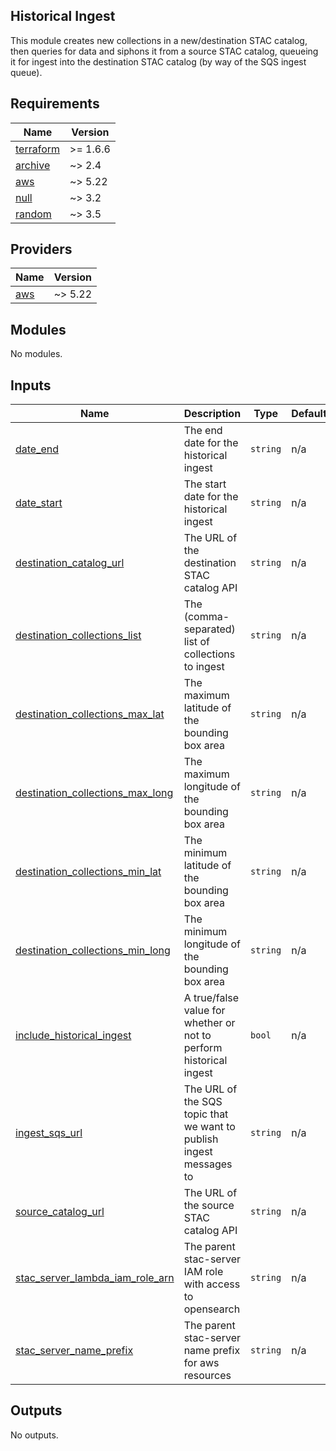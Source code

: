 ## Historical Ingest

This module creates new collections in a new/destination STAC catalog, then queries for data and siphons it from a source STAC catalog, queueing it for ingest into the destination STAC catalog (by way of the SQS ingest queue).

<!-- BEGIN_TF_DOCS -->
## Requirements

| Name | Version |
|------|---------|
| <a name="requirement_terraform"></a> [terraform](#requirement\_terraform) | >= 1.6.6 |
| <a name="requirement_archive"></a> [archive](#requirement\_archive) | ~> 2.4 |
| <a name="requirement_aws"></a> [aws](#requirement\_aws) | ~> 5.22 |
| <a name="requirement_null"></a> [null](#requirement\_null) | ~> 3.2 |
| <a name="requirement_random"></a> [random](#requirement\_random) | ~> 3.5 |

## Providers

| Name | Version |
|------|---------|
| <a name="provider_aws"></a> [aws](#provider\_aws) | ~> 5.22 |

## Modules

No modules.

## Inputs

| Name | Description | Type | Default | Required |
|------|-------------|------|---------|:--------:|
| <a name="input_date_end"></a> [date\_end](#input\_date\_end) | The end date for the historical ingest | `string` | n/a | yes |
| <a name="input_date_start"></a> [date\_start](#input\_date\_start) | The start date for the historical ingest | `string` | n/a | yes |
| <a name="input_destination_catalog_url"></a> [destination\_catalog\_url](#input\_destination\_catalog\_url) | The URL of the destination STAC catalog API | `string` | n/a | yes |
| <a name="input_destination_collections_list"></a> [destination\_collections\_list](#input\_destination\_collections\_list) | The (comma-separated) list of collections to ingest | `string` | n/a | yes |
| <a name="input_destination_collections_max_lat"></a> [destination\_collections\_max\_lat](#input\_destination\_collections\_max\_lat) | The maximum latitude of the bounding box area | `string` | n/a | yes |
| <a name="input_destination_collections_max_long"></a> [destination\_collections\_max\_long](#input\_destination\_collections\_max\_long) | The maximum longitude of the bounding box area | `string` | n/a | yes |
| <a name="input_destination_collections_min_lat"></a> [destination\_collections\_min\_lat](#input\_destination\_collections\_min\_lat) | The minimum latitude of the bounding box area | `string` | n/a | yes |
| <a name="input_destination_collections_min_long"></a> [destination\_collections\_min\_long](#input\_destination\_collections\_min\_long) | The minimum longitude of the bounding box area | `string` | n/a | yes |
| <a name="input_include_historical_ingest"></a> [include\_historical\_ingest](#input\_include\_historical\_ingest) | A true/false value for whether or not to perform historical ingest | `bool` | n/a | yes |
| <a name="input_ingest_sqs_url"></a> [ingest\_sqs\_url](#input\_ingest\_sqs\_url) | The URL of the SQS topic that we want to publish ingest messages to | `string` | n/a | yes |
| <a name="input_source_catalog_url"></a> [source\_catalog\_url](#input\_source\_catalog\_url) | The URL of the source STAC catalog API | `string` | n/a | yes |
| <a name="input_stac_server_lambda_iam_role_arn"></a> [stac\_server\_lambda\_iam\_role\_arn](#input\_stac\_server\_lambda\_iam\_role\_arn) | The parent stac-server IAM role with access to opensearch | `string` | n/a | yes |
| <a name="input_stac_server_name_prefix"></a> [stac\_server\_name\_prefix](#input\_stac\_server\_name\_prefix) | The parent stac-server name prefix for aws resources | `string` | n/a | yes |

## Outputs

No outputs.
<!-- END_TF_DOCS -->
